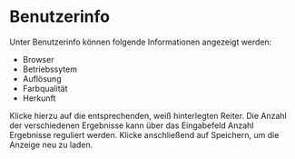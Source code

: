 # Benutzerinfo 

Unter Benutzerinfo können folgende Informationen angezeigt werden:

-   Browser
-   Betriebssytem
-   Auflösung
-   Farbqualität
-   Herkunft

Klicke hierzu auf die entsprechenden, weiß hinterlegten Reiter. Die Anzahl der verschiedenen Ergebnisse kann über das Eingabefeld Anzahl Ergebnisse reguliert werden. Klicke anschließend auf Speichern, um die Anzeige neu zu laden.



